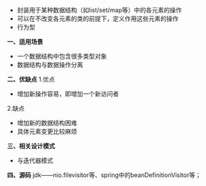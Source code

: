 - 封装用于某种数据结构（如list/set/map等）中的各元素的操作
- 可以在不改变各元素的类的前提下，定义作用这些元素的操作
- 行为型

**一、适用场景**
- 一个数据结构中包含很多类型对象
- 数据结构与数据操作分离

**二、优缺点**
1.优点
-  增加新操作容易，即增加一个新访问者

2.缺点
- 增加新的数据结构困难
- 具体元素变更比较麻烦

**三、相关设计模式**
- 与迭代器模式

**四、源码**
jdk——nio.filevisitor等、spring中的beanDefinitionVisitor等；
